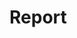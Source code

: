 # Report 

<!-- Your text goes here. Remember to check the result of your CI to see whether 
the final PDF rendered correctly! -->